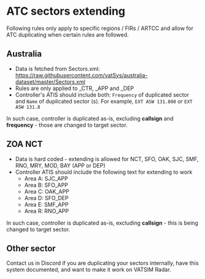# ATC sectors extending

Following rules only apply to specific regions / FIRs / ARTCC and allow for ATC duplicating when certain rules are followed.

## Australia

- Data is fetched from Sectors.xml: https://raw.githubusercontent.com/vatSys/australia-dataset/master/Sectors.xml
- Rules are only applied to _CTR, _APP and _DEP
- Controller's ATIS should include both: `Frequency` of duplicated sector and `Name` of duplicated sector (s). For example, `EXT ASW 131.800` or `EXT ASW 131.8`

In such case, controller is duplicated as-is, excluding **callsign** and **frequency** - those are changed to target sector.

## ZOA NCT

- Data is hard coded - extending is allowed for NCT, SFO, OAK, SJC, SMF, RNO, MRY, MOD, BAY (APP or DEP)
- Controller ATIS should include the following text for extending to work
  - Area A: SJC_APP
  - Area B: SFO_APP
  - Area C: OAK_APP
  - Area D: SFO_DEP
  - Area E: SMF_APP
  - Area R: RNO_APP

In such case, controller is duplicated as-is, excluding **callsign** - this is being changed to target sector.

## Other sector

Contact us in Discord if you are duplicating your sectors internally, have this system documented, and want to make it work on VATSIM Radar.
